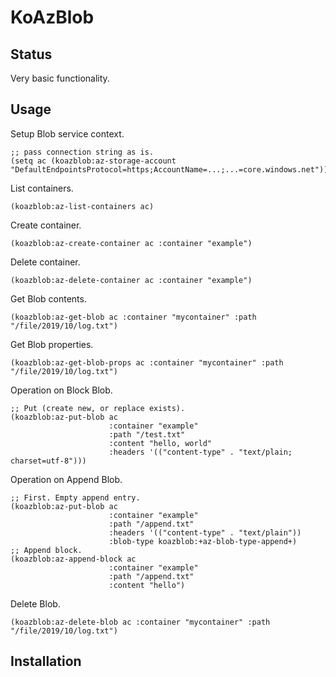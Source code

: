 # KoAzBlob

## Status

Very basic functionality.

## Usage

Setup Blob service context.

```
;; pass connection string as is.
(setq ac (koazblob:az-storage-account "DefaultEndpointsProtocol=https;AccountName=...;...=core.windows.net"))
```

List containers.

```
(koazblob:az-list-containers ac)
```

Create container.

```
(koazblob:az-create-container ac :container "example")
```

Delete container.

```
(koazblob:az-delete-container ac :container "example")
```

Get Blob contents.

```
(koazblob:az-get-blob ac :container "mycontainer" :path "/file/2019/10/log.txt")
```

Get Blob properties.

```
(koazblob:az-get-blob-props ac :container "mycontainer" :path "/file/2019/10/log.txt")
```

Operation on Block Blob.

```
;; Put (create new, or replace exists).
(koazblob:az-put-blob ac
                      :container "example"
                      :path "/test.txt"
                      :content "hello, world"
                      :headers '(("content-type" . "text/plain; charset=utf-8")))
```

Operation on Append Blob.

```
;; First. Empty append entry.
(koazblob:az-put-blob ac
                      :container "example"
                      :path "/append.txt"
                      :headers '(("content-type" . "text/plain"))
                      :blob-type koazblob:+az-blob-type-append+)
;; Append block.
(koazblob:az-append-block ac
                      :container "example"
                      :path "/append.txt"
                      :content "hello")
```

Delete Blob.

```
(koazblob:az-delete-blob ac :container "mycontainer" :path "/file/2019/10/log.txt")
```

## Installation
